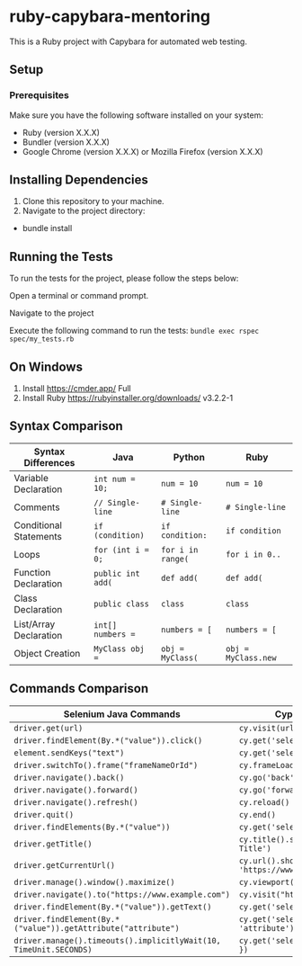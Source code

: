 

# ruby-capybara-mentoring

This is a Ruby project with Capybara for automated web testing.

## Setup

### Prerequisites

Make sure you have the following software installed on your system:

- Ruby (version X.X.X)
- Bundler (version X.X.X)
- Google Chrome (version X.X.X) or Mozilla Firefox (version X.X.X)

## Installing Dependencies

1. Clone this repository to your machine.
2. Navigate to the project directory:

- bundle install

## Running the Tests
To run the tests for the project, please follow the steps below:

Open a terminal or command prompt.

Navigate to the project

Execute the following command to run the tests:
```bundle exec rspec spec/my_tests.rb```

## On Windows

1. Install https://cmder.app/ Full
2. Install Ruby https://rubyinstaller.org/downloads/ v3.2.2-1

## Syntax Comparison

| Syntax Differences     | Java             | Python           | Ruby               |
| ---------------------- | ---------------- | ---------------- | ------------------ |
| Variable Declaration   | `int num = 10;`  | `num = 10`       | `num = 10`         |
| Comments               | `// Single-line` | `# Single-line`  | `# Single-line`    |
| Conditional Statements | `if (condition)` | `if condition:`  | `if condition`     |
| Loops                  | `for (int i = 0;` | `for i in range(`| `for i in 0..`     |
| Function Declaration   | `public int add(` | `def add(`       | `def add(`         |
| Class Declaration      | `public class`   | `class`          | `class`            |
| List/Array Declaration | `int[] numbers =`| `numbers = [`    | `numbers = [`      |
| Object Creation        | `MyClass obj =`  | `obj = MyClass(` | `obj = MyClass.new`|

## Commands Comparison
| Selenium Java Commands | Cypress Commands | Capybara Ruby Commands |
|-----------------------|-----------------|-----------------------|
| `driver.get(url)`     | `cy.visit(url)` | `visit(url)`           |
| `driver.findElement(By.*("value")).click()` | `cy.get('selector').click()` | `find('selector').click` |
| `element.sendKeys("text")` | `cy.get('selector').type('text')` | `find('selector').set('text')` |
| `driver.switchTo().frame("frameNameOrId")` | `cy.frameLoaded('frameNameOrId')` | `within_frame('frameNameOrId')` |
| `driver.navigate().back()` | `cy.go('back')` | `go_back` |
| `driver.navigate().forward()` | `cy.go('forward')` | `go_forward` |
| `driver.navigate().refresh()` | `cy.reload()` | `reload` |
| `driver.quit()` | `cy.end()` | `quit` |
| `driver.findElements(By.*("value"))` | `cy.get('selector').as('elements')` | `all('selector')` |
| `driver.getTitle()` | `cy.title().should('eq', 'Page Title')` | `have_title('Page Title')` |
| `driver.getCurrentUrl()` | `cy.url().should('eq', 'https://www.example.com')` | `have_current_path('https://www.example.com')` |
| `driver.manage().window().maximize()` | `cy.viewport('macbook-15')` | `maximize_window` |
| `driver.navigate().to("https://www.example.com")` | `cy.visit("https://www.example.com")` | `visit("https://www.example.com")` |
| `driver.findElement(By.*("value")).getText()` | `cy.get('selector').invoke('text')` | `find('selector').text` |
| `driver.findElement(By.*("value")).getAttribute("attribute")` | `cy.get('selector').invoke('attr', 'attribute')` | `find('selector')['attribute']` |
| `driver.manage().timeouts().implicitlyWait(10, TimeUnit.SECONDS)` | `cy.get('selector', { timeout: 10000 })` | `Capybara.default_max_wait_time = 10` |
